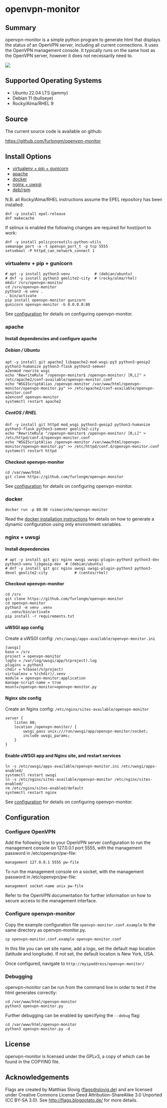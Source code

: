 # openvpn-monitor


## Summary

openvpn-monitor is a simple python program to generate html that displays the
status of an OpenVPN server, including all current connections. It uses the
OpenVPN management console. It typically runs on the same host as the OpenVPN
server, however it does not necessarily need to.

[![](https://raw.githubusercontent.com/furlongm/openvpn-monitor/gh-pages/screenshots/openvpn-monitor.png)](https://raw.githubusercontent.com/furlongm/openvpn-monitor/gh-pages/screenshots/openvpn-monitor.png)


## Supported Operating Systems
  - Ubuntu 22.04 LTS (jammy)
  - Debian 11 (bullseye)
  - Rocky/Alma/RHEL 9


## Source

The current source code is available on github:

https://github.com/furlongm/openvpn-monitor


## Install Options

  - [virtualenv + pip + gunicorn](#virtualenv--pip--gunicorn)
  - [apache](#apache)
  - [docker](#docker)
  - [nginx + uwsgi](#nginx--uwsgi)
  - [deb/rpm](#deb--rpm)

N.B. all Rocky/Alma/RHEL instructions assume the EPEL repository has been installed:

```shell
dnf -y install epel-release
dnf makecache
```

If selinux is enabled the following changes are required for host/port to work:

```
dnf -y install policycoreutils-python-utils
semanage port -a -t openvpn_port_t -p tcp 5555
setsebool -P httpd_can_network_connect 1
```


### virtualenv + pip + gunicorn

```shell
# apt -y install python3-venv           # (debian/ubuntu)
# dnf -y install python3 geolite2-city  # (rocky/alma/rhel)
mkdir /srv/openvpn-monitor
cd /srv/openvpn-monitor
python3 -m venv .
. bin/activate
pip install openvpn-monitor gunicorn
gunicorn openvpn-monitor -b 0.0.0.0:80
```

See [configuration](#configuration) for details on configuring openvpn-monitor.


### apache

#### Install dependencies and configure apache

##### Debian / Ubuntu

```shell
apt -y install git apache2 libapache2-mod-wsgi-py3 python3-geoip2 python3-humanize python3-flask python3-semver
a2enmod rewrite wsgi
echo "RewriteRule ^/openvpn-monitor$ /openvpn-monitor/ [R,L]" > /etc/apache2/conf-available/openvpn-monitor.conf
echo "WSGIScriptAlias /openvpn-monitor /var/www/html/openvpn-monitor/openvpn-monitor.py" >> /etc/apache2/conf-available/openvpn-monitor.conf
a2enconf openvpn-monitor
systemctl restart apache2
```

##### CentOS / RHEL

```shell
dnf -y install git httpd mod_wsgi python3-geoip2 python3-humanize python3-flask python3-semver geolite2-city
echo "RewriteRule ^/openvpn-monitor$ /openvpn-monitor/ [R,L]" > /etc/httpd/conf.d/openvpn-monitor.conf
echo "WSGIScriptAlias /openvpn-monitor /var/www/html/openvpn-monitor/openvpn-monitor.py" >> /etc/httpd/conf.d/openvpn-monitor.conf
systemctl restart httpd
```

#### Checkout openvpn-monitor

```shell
cd /var/www/html
git clone https://github.com/furlongm/openvpn-monitor
```

See [configuration](#configuration) for details on configuring openvpn-monitor.


### docker

```shell
docker run -p 80:80 ruimarinho/openvpn-monitor
```

Read the [docker installation instructions](https://github.com/ruimarinho/docker-openvpn-monitor#usage)
for details on how to generate a dynamic configuration using only environment
variables.


### nginx + uwsgi

#### Install dependencies

```shell
# apt -y install git gcc nginx uwsgi uwsgi-plugin-python3 python3-dev python3-venv libgeoip-dev  # (debian/ubuntu)
# dnf -y install git gcc nginx uwsgi uwsgi-plugin-python3 python3-devel geolite2-city            # (centos/rhel)
```

#### Checkout openvpn-monitor

```shell
cd /srv
git clone https://github.com/furlongm/openvpn-monitor
cd openvpn-monitor
python3 -m venv .venv
. .venv/bin/activate
pip install -r requirements.txt
```

#### uWSGI app config

Create a uWSGI config: `/etc/uwsgi/apps-available/openvpn-monitor.ini`

```
[uwsgi]
base = /srv
project = openvpn-monitor
logto = /var/log/uwsgi/app/%(project).log
plugins = python3
chdir = %(base)/%(project)
virtualenv = %(chdir)/.venv
module = openvpn-monitor:application
manage-script-name = true
mount=/openvpn-monitor=openvpn-monitor.py
```

#### Nginx site config

Create an Nginx config: `/etc/nginx/sites-available/openvpn-monitor`

```
server {
    listen 80;
    location /openvpn-monitor/ {
        uwsgi_pass unix:///run/uwsgi/app/openvpn-monitor/socket;
        include uwsgi_params;
    }
}
```

#### Enable uWSGI app and Nginx site, and restart services

```shell
ln -s /etc/uwsgi/apps-available/openvpn-monitor.ini /etc/uwsgi/apps-enabled/
systemctl restart uwsgi
ln -s /etc/nginx/sites-available/openvpn-monitor /etc/nginx/sites-enabled/
rm /etc/nginx/sites-enabled/default
systemctl restart nginx
```

See [configuration](#configuration) for details on configuring openvpn-monitor.

## Configuration

### Configure OpenVPN

Add the following line to your OpenVPN server configuration to run the
management console on 127.0.0.1 port 5555, with the management password
in /etc/openvpn/pw-file:

```
management 127.0.0.1 5555 pw-file
```

To run the management console on a socket, with the management password
in /etc/openvpn/pw-file:

```
management socket-name unix pw-file
```

Refer to the OpenVPN documentation for further information on how to secure
access to the management interface.


### Configure openvpn-monitor

Copy the example configuration file `openvpn-monitor.conf.example` to the same
directory as openvpn-monitor.py.

```shell
cp openvpn-monitor.conf.example openvpn-monitor.conf

```

In this file you can set site name, add a logo, set the default map location
(latitude and longitude). If not set, the default location is New York, USA.

Once configured, navigate to `http://myipaddress/openvpn-monitor/`


### Debugging

openvpn-monitor can be run from the command line in order to test if the html
generates correctly:

```shell
cd /var/www/html/openvpn-monitor
python3 openvpn-monitor.py
```

Further debugging can be enabled by specifying the `--debug` flag:

```shell
cd /var/www/html/openvpn-monitor
python3 openvpn-monitor.py -d
```


## License

openvpn-monitor is licensed under the GPLv3, a copy of which can be found in
the COPYING file.


## Acknowledgements

Flags are created by Matthias Slovig (flags@slovig.de) and are licensed under
Creative Commons License Deed Attribution-ShareAlike 3.0 Unported
(CC BY-SA 3.0). See http://flags.blogpotato.de/ for more details.
